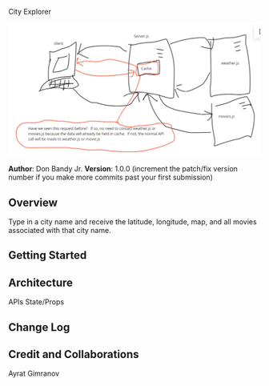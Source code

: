 City Explorer

<img src="./images/HTTPRequestCycleMockupCache.png" alt="HTTP REQUEST">

**Author**: Don Bandy Jr.
**Version**: 1.0.0 (increment the patch/fix version number if you make more commits past your first submission)

## Overview
Type in a city name and receive the latitude, longitude, map, and all movies associated with that city name.

## Getting Started


## Architecture
APIs
State/Props

## Change Log
 

## Credit and Collaborations
Ayrat Gimranov

